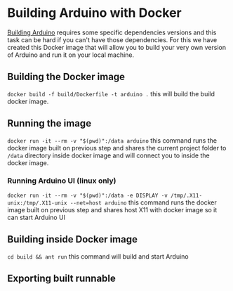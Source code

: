 # Building Arduino with Docker

[Building Arduino](https://github.com/arduino/Arduino/wiki/Building-Arduino) requires some specific dependencies versions and this task can be hard if you can't have those dependencies. For this we have created this Docker image that will allow you to build your very own version of Arduino and run it on your local machine.

## Building the Docker image

`docker build -f build/Dockerfile -t arduino .` this will build the build docker image.

## Running the image

`docker run -it --rm -v "$(pwd)":/data arduino` this command runs the docker image built on previous step and shares the current project folder to `/data` directory inside docker image and will connect you to inside the docker image.

### Running Arduino UI (linux only)

`docker run -it --rm -v "$(pwd)":/data -e DISPLAY -v /tmp/.X11-unix:/tmp/.X11-unix --net=host arduino` this command runs the docker image built on previous step and shares host X11 with docker image so it can start Arduino UI

## Building inside Docker image

`cd build && ant run` this command will build and start Arduino

## Exporting built runnable


